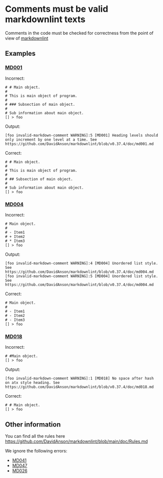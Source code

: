 # Comments must be valid markdownlint texts

Comments in the code must be checked for correctness from the point of view of
[markdownlint](https://github.com/DavidAnson/markdownlint)

## Examples

### [MD001](https://github.com/DavidAnson/markdownlint/blob/main/doc/md001.md)

Incorrect:

```eo
# # Main object.
#
# This is main object of program.
#
# ### Subsection of main object.
#
# Sub information about main object. 
[] > foo
```

Output:

```shell
[foo invalid-markdown-comment WARNING]:5 [MD001] Heading levels should only increment by one level at a time. See https://github.com/DavidAnson/markdownlint/blob/v0.37.4/doc/md001.md
```

Correct:

```eo
# # Main object.
#
# This is main object of program.
#
# ## Subsection of main object.
#
# Sub information about main object. 
[] > foo
```

### [MD004](https://github.com/DavidAnson/markdownlint/blob/main/doc/md004.md)

Incorrect:

```eo
# Main object.
#
# - Item1
# + Item2
# * Item3
[] > foo
```

Output:

```shell
[foo invalid-markdown-comment WARNING]:4 [MD004] Unordered list style. See https://github.com/DavidAnson/markdownlint/blob/v0.37.4/doc/md004.md
[foo invalid-markdown-comment WARNING]:5 [MD004] Unordered list style. See https://github.com/DavidAnson/markdownlint/blob/v0.37.4/doc/md004.md
```

Correct:

```eo
# Main object.
#
# - Item1
# - Item2
# - Item3
[] > foo
```

### [MD018](https://github.com/DavidAnson/markdownlint/blob/main/doc/md018.md)

Incorrect:

```eo
# #Main object.
[] > foo
```

Output:

```shell
[foo invalid-markdown-comment WARNING]:1 [MD018] No space after hash on atx style heading. See https://github.com/DavidAnson/markdownlint/blob/v0.37.4/doc/md018.md
```

Correct:

```eo
# # Main object.
[] > foo
```

## Other information

You can find all the rules here
<https://github.com/DavidAnson/markdownlint/blob/main/doc/Rules.md>

We ignore the following errors:

* [MD041](https://github.com/DavidAnson/markdownlint/blob/main/doc/md041.md)
* [MD047](https://github.com/DavidAnson/markdownlint/blob/main/doc/md047.md)
* [MD026](https://github.com/DavidAnson/markdownlint/blob/main/doc/md026.md)
